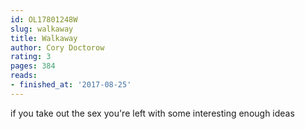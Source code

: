 ```yaml
---
id: OL17801248W
slug: walkaway
title: Walkaway
author: Cory Doctorow
rating: 3
pages: 384
reads:
- finished_at: '2017-08-25'
---
```

if you take out the sex you're left with some interesting enough ideas
